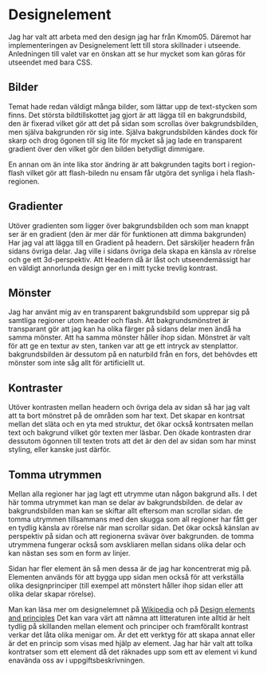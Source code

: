Designelement
==============================

Jag har valt att arbeta med den design jag har från Kmom05. Däremot har implementeringen av Designelement lett till stora skillnader i utseende. Anledningen till valet var en önskan att se hur mycket som kan göras för utseendet med bara CSS.

Bilder
-----------------------

Temat hade redan väldigt många bilder, som lättar upp de text-stycken som finns. Det största bildtillskottet jag gjort är att lägga till en bakgrundsbild, den är fixerad vilket gör att det på sidan som scrollas över bakgrundsbilden, men själva bakgrunden rör sig inte. Själva bakgrundsbilden kändes dock för skarp och drog ögonen till sig lite för mycket så jag lade en transparent gradient över den vilket gör den bilden betydligt dimmigare.

En annan om än inte lika stor ändring är att bakgrunden tagits bort i region-flash vilket gör att flash-biledn nu ensam får utgöra det synliga i hela flash-regionen.

Gradienter
---------------------------

Utöver gradienten som ligger över bakgrundsbilden och som man knappt ser är en gradient (den är mer där för funktionen att dimma bakgrunden) Har jag val att lägga till en Gradient på headern. Det särskiljer headern från sidans övriga delar. Jag ville i sidans övriga dela skapa en känsla av rörelse och ge ett 3d-perspektiv. Att Headern då är låst och utseendemässigt har en väldigt annorlunda design ger en i mitt tycke trevlig kontrast.

Mönster
-----------------------------

Jag har använt mig av en transparent bakgrundsbild som upprepar sig på samtliga regioner utom header och flash. Att bakgrundsmönstret är transparant gör att jag kan ha olika färger på sidans delar men ändå ha samma mönster. Att ha samma mönster håller ihop sidan. Mönstret är valt för att ge en textur av sten, tanken var att ge ett intryck av stenplattor. bakgrundsbilden är dessutom på en naturbild från en fors, det behövdes ett mönster som inte såg allt för artificiellt ut.

Kontraster
-------------------------------

Utöver kontrasten mellan headern och övriga dela av sidan så har jag valt att ta bort mönstret på de områden som har text. Det skapar en kontrsat mellan det släta och en yta med struktur, det ökar också kontrsaten mellan text och bakgrund vilket gör texten mer läsbar. Den ökade kontrasten drar dessutom ögonnen till texten trots att det är den del av sidan som har minst styling, eller kanske just därför.

Tomma utrymmen
----------------------------------

Mellan alla regioner har jag lagt ett utrymme utan någon bakgrund alls. I det här tomma utrymmet kan man se delar av bakgrundsbilden. de delar av bakgrundsbilden man kan se skiftar allt eftersom man scrollar sidan. de tomma utrymmen tillsammans med den skugga som all regioner har fått ger en tydlig känsla av rörelse när man scrollar sidan. Det ökar också känslan av perspektiv på sidan och att regionerna svävar över bakgrunden. de tomma utrymmena fungerar också som avskliaren mellan sidans olika delar och kan nästan ses som en form av linjer.

Sidan har fler element än så men dessa är de jag har koncentrerat mig på. Elementen används för att bygga upp sidan men också för att verkställa olika designprinciper (till exempel att mönstert håller ihop sidan eller att olika delar skapar rörelse).

Man kan läsa mer om designelemnet på [Wikipedia](https://en.wikipedia.org/wiki/Visual_design_elements_and_principles) och på [Design elements and principles](https://www.canva.com/learn/design-elements-principles/3/) Det kan vara värt att nämna att litteraturen inte alltid är helt tydlig på skillanden mellan element och principer och framförallt kontrast verkar det låta olika menigar om. Är det ett verktyg för att skapa annat eller är det en princip som visas med hjälp av element. Jag har här valt att tolka kontratser som ett element då det räknades upp som ett av element vi kund enavända oss av i uppgiftsbeskrivningen.
